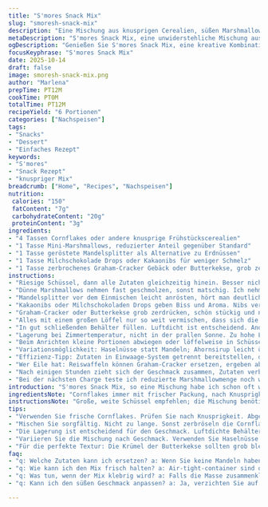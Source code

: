 ```yaml
---
title: "S'mores Snack Mix"
slug: "smoresh-snack-mix"
description: "Eine Mischung aus knusprigen Cerealien, süßen Marshmallows und Schokostückchen. Weniger Marshmallows als üblich, mit gerösteten Mandelsplittern statt Erdnüssen für einen nussigen, leicht herben Geschmack. Locker gemischt, luftdicht gelagert. Ideal als schneller Snack für zwischendurch. Betonung auf Textur und Geschmackskontraste. Flexibel veränderbar, je nach Vorrat und Geschmack. Statt Schokolade dünne Kakaonibs oder zerkleinerte Zartbitterschokolade nutzen, wenn es mal nicht schmelzen soll."
metaDescription: "S'mores Snack Mix, eine unwiderstehliche Mischung aus knusprigen Cerealien, Marshmallows und Mandelsplittern für den perfekten Snack."
ogDescription: "Genießen Sie S'mores Snack Mix, eine kreative Kombination aus Cerealien, Nüssen und Schokolade für alle Snack-Liebhaber."
focusKeyphrase: "S'mores Snack Mix"
date: 2025-10-14
draft: false
image: smoresh-snack-mix.png
author: "Marlena"
prepTime: PT12M
cookTime: PT0M
totalTime: PT12M
recipeYield: "6 Portionen"
categories: ["Nachspeisen"]
tags:
- "Snacks"
- "Dessert"
- "Einfaches Rezept"
keywords:
- "S'mores"
- "Snack Rezept"
- "knuspriger Mix"
breadcrumb: ["Home", "Recipes", "Nachspeisen"]
nutrition: 
 calories: "150"
 fatContent: "7g"
 carbohydrateContent: "20g"
 proteinContent: "3g"
ingredients:
- "4 Tassen Cornflakes oder andere knusprige Frühstückscerealien"
- "1 Tasse Mini-Marshmallows, reduzierter Anteil gegenüber Standard"
- "1 Tasse geröstete Mandelsplitter als Alternative zu Erdnüssen"
- "1 Tasse Milchschokolade Drops oder Kakaonibs für weniger Schmelz"
- "1 Tasse zerbrochenes Graham-Cracker Gebäck oder Butterkekse, grob zerstoßen"
instructions:
- "Riesige Schüssel, dann alle Zutaten gleichzeitig hinein. Besser nicht einzeln, sondern alles auf einmal grob vermengen, damit sie durchmischen. Nicht übertreiben; sonst zerkrümelt das Gebäck zu stark. Die Cornflakes sorgen für den Crunch, schauen ob sie noch knackig wirken."
- "Dünne Marshmallows nehmen fast geschmolzen, sonst matschig. Ich nehme meistens nur die Hälfte der empfohlenen Menge. Sonst wird alles klebrig und zu süß, gerade wenn Milchschokolade dazu kommt. Am besten testen beim Verkneten: fängt der Mix schon an zusammenzukleben? Dann stoppt man."
- "Mandelsplitter vor dem Einmischen leicht anrösten, hört man deutlich knacken und riecht den Geschmack. Sie geben einen Hauch Bitterkeit, sollten knackig bleiben und nicht zu alt sein, sonst schmecken sie muffig. Alternative: geröstete Sonnenblumenkerne fürs herzhafte Aroma."
- "Kakaonibs oder Milchschokoladen Drops geben Biss und Aroma. Nibs verwandeln sich nicht zu klebriger Masse, bleiben bissfest. Ideal, wenn es nicht schmelzen soll oder man keinen Kühlschrank hat. Schokolade möglichst frisch und nicht rumliegen lassen, sonst Fett-Ausblühungen."
- "Graham-Cracker oder Butterkekse grob zerdrücken, schön stückig und nicht zu fein pulverisiert, damit es die Textur konserviert. Bei zu feinem Krümel wird der Mix mehlig, verliert Biss."
- "Alles mit einem großen Löffel nur so weit vermischen, dass sich die Zutaten gerade so verbinden. Sonst werden Cornflakes zerdrückt oder Marshmallows verklumpen und Schokolade verteilt sich ungleich."
- "In gut schließenden Behälter füllen. Luftdicht ist entscheidend. Andernfalls verlieren Cornflakes ihre Knackigkeit und Marshmallows trocknen zu schnell aus. Ein großer Vorteil, wenn man den Mix vorbereiten möchte, denn so bleibt er spontan snackbereit."
- "Lagerung bei Zimmertemperatur, nicht in der prallen Sonne. Zu hohe Luftfeuchtigkeit macht alles weich. Kühlschrank ist keine gute Idee, wegen Feuchtigkeitsaufnahme. Geschmacksverlust droht dann auch."
- "Beim Anrichten kleine Portionen abwiegen oder löffelweise in Schüssel. Die Geräusche entscheiden: knusprig, nicht muffig. Wenn Popcorn knistert, eher frisch. Warme Hände vermeiden, sonst wird der Mix klebrig durch Margarine oder Schokolade an Fingerspitzen."
- "Variationsmöglichkeit: Haselnüsse statt Mandeln; Ahornsirup leicht über die Cerealien träufeln und kurz im Ofen bei niedriger Temperatur warmstellen, gibt mehr Tiefe."
- "Effizienz-Tipp: Zutaten in Einwaage-System getrennt bereitstellen, dann in einem großen Gefäß zügig, zügig zusammengeben – nicht umständlich einzeln rein, sonst dauert’s ewig und Mix verklumpt ungleich."
- "Wer Eile hat: Reiswaffeln können Graham-Cracker ersetzen, ergeben aber eine andere Konsistenz. Nicht zu viel nehmen, sonst zu trocken."
- "Nach einigen Stunden zieht sich der Geschmack zusammen, Zutaten verbinden sich geschmacklich ohne zu matschen – hier ist der Mix am besten."
- "Bei der nächsten Charge teste ich reduzierte Marshmallowmenge noch weiter. Zu viel Süße stört. Das Mundgefühl sollte knusprig, leicht klebrig, aber nicht pappig bleiben."
introduction: "S'mores Snack Mix, so eine Mischung habe ich schon oft wild zusammengeworfen. Der Trick: die richtige Balance zwischen den süßen Marshmallows und den knusprigen Cerealien. Nicht zu viel, sonst klebt alles zusammen und die Textur leidet. Mandelsplitter statt Erdnüsse, weil ich Nussallergikern oft aushelfe oder Abwechslung will. Graham-Cracker sind klassisch, aber ich setze auch mal auf Butterkekse, wenn’s mustergültig bleiben soll. Die Milchschokolade gegen Kakaonibs tauschen, wenn ich das Ganze etwas weniger süß und stabiler möchte. Wichtig: frisch geröstete Nüsse und knackige Cerealien. Ohne frische Zutaten verblasst der Mix schnell im Geschmack und wird langweilig. Die Zubereitung dauert kaum länger als zehn Minuten, aber der Unterschied? Riesig."
ingredientsNote: "Cornflakes immer mit frischer Packung, nach Knusprigkeit prüfen. Leicht abgestanden machen sie feucht und zäh. Marshmallows reduziere ich oft auf die Hälfte, weil zu viel Süße zerstört das Mundgefühl. Mandelsplitter werden vor dem Vermengen kurz geröstet – ohne Fett in der Pfanne, langsam, damit das Aroma hervorkommt. Ersetzen kann man sie durch Haselnüsse oder Walnüsse, je nachdem, was man bevorzugt oder daheim hat. Milchschokoladen Drops eignen sich gut für süßere Varianten; Kakaonibs sind meine persönliche Geheimwaffe für etwas mehr Biss und weniger Geschmolzenes. Graham-Cracker sind außen knusprig, innen mürbe – beim Zerbrechen ruhig stückig lassen, eine grobe Krume bewahrt Struktur. Butterkekse sind neutraler, schmecken anders, geben aber ebenfalls eine schöne Basis und sind in der Vorratskammer häufig vorhanden."
instructionsNote: "Große, weite Schüssel empfehlen; die Mischung benötigt Raum beim Vermengen, sonst zerbröselt alles zu fein. Nicht lange rühren – einige Sekunden reichen. Sonst zerbrechen die Kekse und Cornflakes zerbröseln. Marshmallows erst später hinzufügen, damit sie nicht zu schnell verkleben. Eleganter Mix: schnell und kurz mit einem Löffel, nicht mit den Händen, sonst zu warm und klebrig. Mandelsplitter vor dem Reingehen anrösten, bis es in der Pfanne leicht knackt und der Duft intensiv wird. Beobachten: sobald Marshmallows anfangen zu kleben, nicht weiter mischen. Luftdichter Behälter bewahrt Aroma und Crunch länger als Folien oder offene Schüsseln. Bei Lagerung in Plastiktüte kontrolliere regelmäßig auf Feuchtigkeit, sonst klebt es zusammen. Nicht im Kühlschrank, sonst ziehen die Zutaten Wasser und werden matschig. Am besten bei Raumtemperatur dunkel lagern. Variationen mit Nüssen-Zusätzen oder getrockneten Cranberries können nach Geschmack eingemischt werden, aber in kleinen Mengen wegen Gewichtsveränderung der Textur."
tips:
- "Verwenden Sie frische Cornflakes. Prüfen Sie nach Knusprigkeit. Abgestandene Cerealien sind schnell zäh. Bei der Lagerung auf Feuchtigkeit achten. Marshmallows in der Menge reduzieren. Machen Sie immer einen Test mit den Zutaten. Zu viel macht alles klebrig. Achten Sie darauf, die Mandeln vorher kurz anzurösten. Röstung steigert das Aroma. Zweite Option: Sonnenblumenkerne, wenn Mandeln nicht zur Hand sind."
- "Mischen Sie sorgfältig. Nicht zu lange. Sonst zerbröseln die Cornflakes und die Marshmallows verkleben. Wenn die Masse klebrig wird, sofort aufhören. Ein großer Esslöffel ist ideal, schnell umrühren. Die Mischung sollte locker bleiben. Sollte eher konsistent sein, knusprig agieren. Schokolade immer frisch verwenden für besten Geschmack."
- "Die Lagerung ist entscheidend für den Geschmack. Luftdichte Behälter nutzen. Sonst verlieren die Cornflakes schnell ihre Knackigkeit. Meiden Sie Kühlschranklagern, das macht alles matschig. Ideal ist Raumtemperatur. Dunkel lagern, direkte Sonne vermeiden. Nach ein paar Stunden zieht sich der Geschmack in die Zutaten. Dann schmeckt es besonders gut."
- "Variieren Sie die Mischung nach Geschmack. Verwenden Sie Haselnüsse oder Walnüsse, wenn Mandeln nicht verfügbar sind. Kakaonibs statt Schokolade für weniger Süße. Fügen Sie bei Bedarf etwas Ahornsirup hinzu. Das bringt einen schönen süßen Touch. Wenn Graham-Cracker nicht verfügbar sind, nehmen Sie Reiswaffeln. Aber Achtung: Zu viel kann den Mix zu trocken machen."
- "Für die perfekte Textur: Die Krümel der Butterkekse sollten grob bleiben. Es bewahrt die Struktur. Wenn sie zu fein sind, wird alles mehlig. Behalten Sie den Biss im Auge. Man kann auch getrocknete Früchte hinzufügen, aber immer in Maßen, um die Textur nicht zu verändern."
faq:
- "q: Welche Zutaten kann ich ersetzen? a: Wenn Sie keine Mandeln haben, nutzen Sie Haselnüsse. Kakaonibs geben weniger Schmelz als Milchschokolade. Für glutenfreie Optionen: verwenden Sie glutenfreie Kekse und Cerealien. Mit frischen Zutaten arbeiten ist essenziell, sonst wird der Mix schnell langweilig."
- "q: Wie kann ich den Mix frisch halten? a: Air-tight-container sind der Schlüssel. Lagern Sie an einem kühlen, dunklen Ort. Kein Kühlschrank verwenden. Drehen Sie die Behälter, vermeiden Sie Licht. Achten Sie auf Feuchtigkeit. Das kann die Knusprigkeit ruinieren, vermeiden Sie offene Schüsseln."
- "q: Was tun, wenn der Mix klebrig wird? a: Falls die Masse zusammenklebt, hat man vielleicht zu viele Marshmallows. Dann weniger verwenden. Überprüfen Sie die Temperatur beim Mischen. Zu warme Hände machen alles klebrig. Wechseln Sie die Methode – nach jeder Zutat prüfen."
- "q: Kann ich den süßen Geschmack anpassen? a: Ja, verzichten Sie auf zu viele Marshmallows, reduzieren Sie die Süße. Überlegen Sie, weniger Schokolade zu verwenden. Oder nutzen Sie Kakaonibs. Ahornsirup geht auch, aber mit Bedacht. Achten Sie auf den optimalen Biss."

---
```

